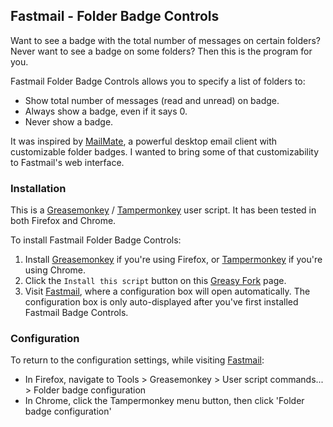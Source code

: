 Fastmail - Folder Badge Controls
-----------------------

Want to see a badge with the total number of messages on certain folders? Never want to see a badge on some folders?  Then this is the program for you.

Fastmail Folder Badge Controls allows you to specify a list of folders to:

* Show total number of messages (read and unread) on badge.
* Always show a badge, even if it says 0.
* Never show a badge.

It was inspired by [MailMate](http://freron.com/), a powerful desktop email client with customizable folder badges.  I wanted to bring some of that customizability to Fastmail's web interface.

### Installation

This is a [Greasemonkey](https://addons.mozilla.org/en-us/firefox/addon/greasemonkey/) / [Tampermonkey](https://chrome.google.com/webstore/detail/tampermonkey/dhdgffkkebhmkfjojejmpbldmpobfkfo?hl=en) user script.  It has been tested in both Firefox and Chrome.

To install Fastmail Folder Badge Controls:

1. Install [Greasemonkey](https://addons.mozilla.org/en-us/firefox/addon/greasemonkey/) if you're using Firefox, or [Tampermonkey](https://chrome.google.com/webstore/detail/tampermonkey/dhdgffkkebhmkfjojejmpbldmpobfkfo?hl=en) if you're using Chrome.
2. Click the `Install this script` button on this [Greasy Fork](https://greasyfork.org/en/scripts/9461-fastmail-folder-badge-controls) page.
3. Visit [Fastmail](https://www.fastmail.com/), where a configuration box will open automatically.  The configuration box is only auto-displayed after you've first installed Fastmail Badge Controls.

### Configuration

To return to the configuration settings, while visiting [Fastmail](https://www.fastmail.com/):

* In Firefox, navigate to Tools > Greasemonkey > User script commands... > Folder badge configuration
* In Chrome, click the Tampermonkey menu button, then click 'Folder badge configuration'
